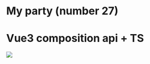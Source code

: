# My party (number 27)
# Vue3 composition api +  TS
<img src="https://eventnn.ru/data/upload/articles/4835.jpg">

